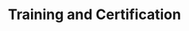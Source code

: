 ---
title: 'Training and Certification'
desc: 'Comprehensive training programs designed to enhance skills and provide certification for individuals and institutions.'
icon: 'AiOutlineSchedule'
---